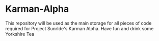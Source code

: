 # Karman-Alpha
This repository will be used as the main storage for all pieces of code required for Project SunrIde's Karman Alpha. 
Have fun and drink some Yorkshire Tea
